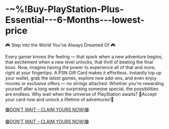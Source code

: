 # -~%!Buy-PlayStation-Plus-Essential---6-Months---lowest-price


🎮 Step into the World You’ve Always Dreamed Of 🎮

Every gamer knows the feeling — that spark when a new adventure begins, that excitement when a new level unlocks, that thrill of beating the final boss. Now, imagine having the power to experience all of that and more, right at your fingertips. A PSN Gift Card makes it effortless. Instantly top up your wallet, grab the latest games, explore new add-ons, and even enjoy movies or exclusive offers — no strings attached. Whether you're rewarding yourself after a long week or surprising someone special, the possibilities are endless.
Why wait when the universe of PlayStation awaits?
🎁Accept your card now and unlock a lifetime of adventures!🎁

[🟢DON’T WAIT – CLAIM YOURS NOW!🟢](https://bit.ly/42SXAJ5)

[🟢DON’T WAIT – CLAIM YOURS NOW!🟢](https://bit.ly/42SXAJ5)
